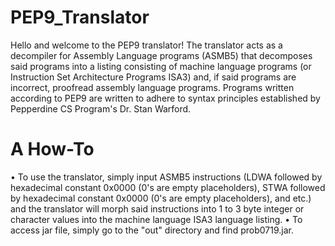 # PEP9_Translator
Hello and welcome to the PEP9 translator! The translator acts as a decompiler for 
Assembly Language programs (ASMB5) that decomposes said programs into a listing consisting of machine language programs (or Instruction Set Architecture Programs ISA3) and, if said programs are incorrect, proofread assembly language programs. Programs written according to PEP9 are written to adhere to syntax principles established by Pepperdine CS Program's Dr. Stan Warford.

# A How-To
• To use the translator, simply input ASMB5 instructions (LDWA followed by hexadecimal constant 0x0000 (0's are empty placeholders), STWA followed by hexadecimal constant 0x0000 (0's are empty placeholders), and etc.)
and the translator will morph said instructions into 1 to 3 byte integer or character values 
into the machine language ISA3 language listing. 
• To access jar file, simply go to the "out" directory and find prob0719.jar. 
